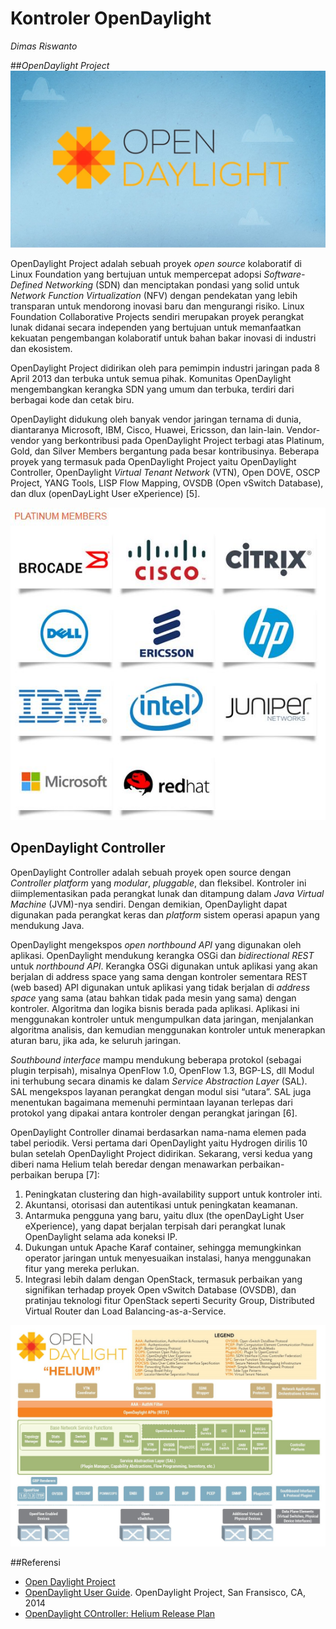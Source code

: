 # Kontroler OpenDaylight
*Dimas Riswanto*


##*OpenDaylight Project*
![](./assets/url.jpg)

OpenDaylight Project adalah sebuah proyek *open source* kolaboratif di Linux Foundation yang bertujuan untuk mempercepat adopsi *Software-Defined Networking* (SDN) dan menciptakan pondasi yang solid untuk *Network Function Virtualization* (NFV) dengan pendekatan yang lebih transparan untuk mendorong inovasi baru dan mengurangi risiko. Linux Foundation Collaborative Projects sendiri merupakan proyek perangkat lunak didanai secara independen yang bertujuan untuk memanfaatkan kekuatan pengembangan kolaboratif untuk bahan bakar inovasi di industri dan ekosistem.

OpenDaylight Project didirikan oleh para pemimpin industri jaringan pada 8 April 2013 dan terbuka untuk semua pihak. Komunitas OpenDaylight mengembangkan kerangka SDN yang umum dan terbuka, terdiri dari berbagai kode dan cetak biru.

OpenDaylight didukung oleh banyak vendor jaringan ternama di dunia, diantaranya Microsoft, IBM, Cisco, Huawei, Ericsson, dan lain-lain. Vendor-vendor yang berkontribusi pada OpenDaylight Project terbagi atas Platinum, Gold, dan Silver Members bergantung pada besar kontribusinya. Beberapa proyek yang termasuk pada OpenDaylight Project yaitu OpenDaylight Controller, OpenDaylight *Virtual Tenant Network* (VTN), Open DOVE, OSCP Project, YANG Tools, LISP Flow Mapping, OVSDB (Open vSwitch Database), dan dlux (openDayLight User eXperience) [5].

![](./assets/platinum.JPG)


## OpenDaylight Controller
OpenDaylight Controller adalah sebuah proyek open source dengan *Controller platform* yang *modular*, *pluggable*, dan fleksibel. Kontroler ini diimplementasikan pada perangkat lunak dan ditampung dalam *Java Virtual Machine* (JVM)-nya sendiri. Dengan demikian, OpenDaylight dapat digunakan pada perangkat keras dan *platform* sistem operasi apapun yang mendukung Java.

OpenDaylight mengekspos *open northbound API* yang digunakan oleh aplikasi. OpenDaylight mendukung kerangka OSGi dan *bidirectional REST* untuk *northbound API*. Kerangka OSGi digunakan untuk aplikasi yang akan berjalan di address space yang sama dengan kontroler sementara REST (web based) API digunakan untuk aplikasi yang tidak berjalan di *address space* yang sama (atau bahkan tidak pada mesin yang sama) dengan kontroler. Algoritma dan logika bisnis berada pada aplikasi. Aplikasi ini menggunakan kontroler untuk mengumpulkan data jaringan, menjalankan algoritma analisis, dan kemudian menggunakan kontroler untuk menerapkan aturan baru, jika ada, ke seluruh jaringan.

*Southbound interface* mampu mendukung beberapa protokol (sebagai plugin terpisah), misalnya OpenFlow 1.0, OpenFlow 1.3, BGP-LS, dll Modul ini terhubung secara dinamis ke dalam *Service Abstraction Layer* (SAL). SAL mengekspos layanan perangkat dengan modul sisi “utara”. SAL juga menentukan bagaimana memenuhi permintaan layanan terlepas dari protokol yang dipakai antara kontroler dengan perangkat jaringan [6].

OpenDaylight Controller dinamai berdasarkan nama-nama elemen pada tabel periodik. Versi pertama dari OpenDaylight yaitu Hydrogen dirilis 10 bulan setelah OpenDaylight Project didirikan. Sekarang, versi kedua yang diberi nama Helium telah beredar dengan menawarkan perbaikan-perbaikan berupa [7]:
1. Peningkatan clustering dan high-availability support untuk kontroler inti.
2. Akuntansi, otorisasi dan autentikasi untuk peningkatan keamanan.
3. Antarmuka pengguna yang baru, yaitu dlux (the openDayLight User eXperience), yang dapat berjalan terpisah dari perangkat lunak OpenDaylight selama ada koneksi IP.
4. Dukungan untuk Apache Karaf container, sehingga memungkinkan operator jaringan untuk menyesuaikan instalasi, hanya menggunakan fitur yang mereka perlukan.
5. Integrasi lebih dalam dengan OpenStack, termasuk perbaikan yang signifikan terhadap proyek Open vSwitch Database (OVSDB), dan pratinjau teknologi fitur OpenStack seperti Security Group, Distributed Virtual Router dan Load Balancing-as-a-Service.

![Helium](./assets/helium.jpg)

##Referensi
* [Open Daylight Project](http://www.opendaylight.org)
* [OpenDaylight User Guide](https://opendaylight.org/sites/opendaylight/files/bk-user-guide.pdf). OpenDaylight Project, San Fransisco, CA, 2014
* [OpenDaylight COntroller: Helium Release Plan](https://wiki.opendaylight.org/view/Simultaneous_Release:Helium_Release_Plan)
